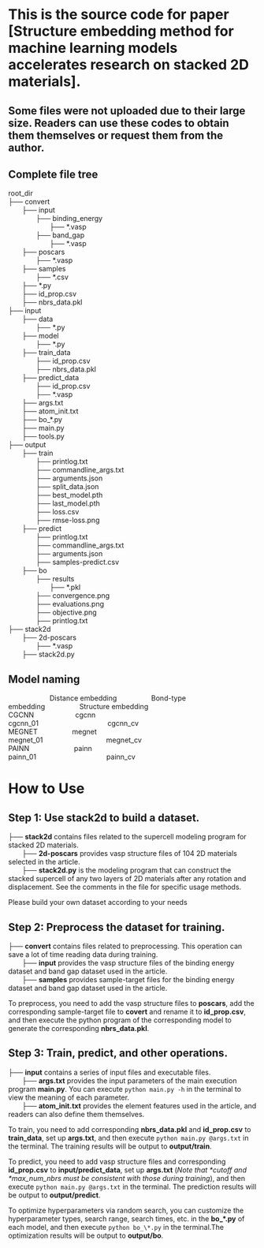 # This is the source code for paper [Structure embedding method for machine learning models accelerates research on stacked 2D materials].

## Some files were not uploaded due to their large size. Readers can use these codes to obtain them themselves or request them from the author.

## Complete file tree
root_dir  
├── convert  
&emsp;&emsp;├── input  
&emsp;&emsp;&emsp;&emsp;├── binding_energy  
&emsp;&emsp;&emsp;&emsp;&emsp;&emsp;├── \*.vasp  
&emsp;&emsp;&emsp;&emsp;├── band_gap  
&emsp;&emsp;&emsp;&emsp;&emsp;&emsp;├── \*.vasp  
&emsp;&emsp;├── poscars  
&emsp;&emsp;&emsp;&emsp;├── \*.vasp  
&emsp;&emsp;├── samples  
&emsp;&emsp;&emsp;&emsp;├── \*.csv  
&emsp;&emsp;├── \*.py  
&emsp;&emsp;├── id_prop.csv  
&emsp;&emsp;├── nbrs_data.pkl  
├── input  
&emsp;&emsp;├── data  
&emsp;&emsp;&emsp;&emsp;├── \*.py  
&emsp;&emsp;├── model  
&emsp;&emsp;&emsp;&emsp;├── \*.py  
&emsp;&emsp;├── train_data  
&emsp;&emsp;&emsp;&emsp;├── id_prop.csv  
&emsp;&emsp;&emsp;&emsp;├── nbrs_data.pkl  
&emsp;&emsp;├── predict_data  
&emsp;&emsp;&emsp;&emsp;├── id_prop.csv  
&emsp;&emsp;&emsp;&emsp;├── \*.vasp  
&emsp;&emsp;├── args.txt  
&emsp;&emsp;├── atom_init.txt  
&emsp;&emsp;├── bo_\*.py  
&emsp;&emsp;├── main.py  
&emsp;&emsp;├── tools.py  
├── output  
&emsp;&emsp;├── train  
&emsp;&emsp;&emsp;&emsp;├── printlog.txt  
&emsp;&emsp;&emsp;&emsp;├── commandline_args.txt  
&emsp;&emsp;&emsp;&emsp;├── arguments.json  
&emsp;&emsp;&emsp;&emsp;├── split_data.json  
&emsp;&emsp;&emsp;&emsp;├── best_model.pth  
&emsp;&emsp;&emsp;&emsp;├── last_model.pth  
&emsp;&emsp;&emsp;&emsp;├── loss.csv  
&emsp;&emsp;&emsp;&emsp;├── rmse-loss.png  
&emsp;&emsp;├── predict  
&emsp;&emsp;&emsp;&emsp;├── printlog.txt  
&emsp;&emsp;&emsp;&emsp;├── commandline_args.txt  
&emsp;&emsp;&emsp;&emsp;├── arguments.json  
&emsp;&emsp;&emsp;&emsp;├── samples-predict.csv  
&emsp;&emsp;├── bo  
&emsp;&emsp;&emsp;&emsp;├── results  
&emsp;&emsp;&emsp;&emsp;&emsp;&emsp;├── \*.pkl  
&emsp;&emsp;&emsp;&emsp;├── convergence.png  
&emsp;&emsp;&emsp;&emsp;├── evaluations.png  
&emsp;&emsp;&emsp;&emsp;├── objective.png  
&emsp;&emsp;&emsp;&emsp;├── printlog.txt  
├── stack2d  
&emsp;&emsp;├── 2d-poscars  
&emsp;&emsp;&emsp;&emsp;├── \*.vasp  
&emsp;&emsp;├── stack2d.py  

## Model naming
&emsp;&emsp;&emsp;&emsp;&emsp;&emsp;Distance embedding&emsp;&emsp;&emsp;&emsp;&emsp;Bond-type embedding&emsp;&emsp;&emsp;&emsp;&emsp;Structure embedding  
CGCNN&emsp;&emsp;&emsp;&emsp;&emsp;&emsp;cgcnn&emsp;&emsp;&emsp;&emsp;&emsp;&emsp;&emsp;&emsp;&emsp;&emsp;&emsp;cgcnn_01&emsp;&emsp;&emsp;&emsp;&emsp;&emsp;&emsp;&emsp;&emsp;&emsp;cgcnn_cv  
MEGNET&emsp;&emsp;&emsp;&emsp;&emsp;megnet&emsp;&emsp;&emsp;&emsp;&emsp;&emsp;&emsp;&emsp;&emsp;&emsp;&ensp;megnet_01&emsp;&emsp;&emsp;&emsp;&emsp;&emsp;&emsp;&emsp;&emsp;&thinsp;megnet_cv  
PAINN&emsp;&emsp;&emsp;&emsp;&emsp;&emsp;&ensp;painn&emsp;&emsp;&emsp;&emsp;&emsp;&emsp;&emsp;&emsp;&emsp;&emsp;&emsp;&thinsp;painn_01&emsp;&emsp;&emsp;&emsp;&emsp;&emsp;&emsp;&emsp;&emsp;&emsp;&thinsp;painn_cv  

# How to Use  
## Step 1: Use stack2d to build a dataset.

├── **stack2d** contains files related to the supercell modeling program for stacked 2D materials.  
&emsp;&emsp;├── **2d-poscars** provides vasp structure files of 104 2D materials selected in the article.  
&emsp;&emsp;├── **stack2d.py** is the modeling program that can construct the stacked supercell of any two layers of 2D materials after any rotation and displacement. See the comments in the file for specific usage methods.  

Please build your own dataset according to your needs


## Step 2: Preprocess the dataset for training.

├── **convert** contains files related to preprocessing. This operation can save a lot of time reading data during training.  
&emsp;&emsp;├── **input** provides the vasp structure files of the binding energy dataset and band gap dataset used in the article.  
&emsp;&emsp;├── **samples** provides sample-target files for the binding energy dataset and band gap dataset used in the article.  

To preprocess, you need to add the vasp structure files to **poscars**, add the corresponding sample-target file to **covert** and rename it to **id_prop.csv**, and then execute the python program of the corresponding model to generate the corresponding **nbrs_data.pkl**.


## Step 3: Train, predict, and other operations.

├── **input** contains a series of input files and executable files.  
&emsp;&emsp;├── **args.txt** provides the input parameters of the main execution program **main.py**. You can execute `python main.py -h` in the terminal to view the meaning of each parameter.  
&emsp;&emsp;├── **atom_init.txt** provides the element features used in the article, and readers can also define them themselves.  

To train, you need to add corresponding **nbrs_data.pkl** and **id_prop.csv** to **train_data**, set up **args.txt**, and then execute `python main.py @args.txt` in the terminal. The training results will be output to **output/train**.

To predict, you need to add vasp structure files and corresponding **id_prop.csv** to **input/predict_data**, set up **args.txt** (_Note that *cutoff and *max_num_nbrs must be consistent with those during training_), and then execute `python main.py @args.txt` in the terminal. The prediction results will be output to **output/predict**.

To optimize hyperparameters via random search, you can customize the hyperparameter types, search range, search times, etc. in the **bo_*.py** of each model, and then execute `python bo_\*.py` in the terminal.The optimization results will be output to **output/bo**.

